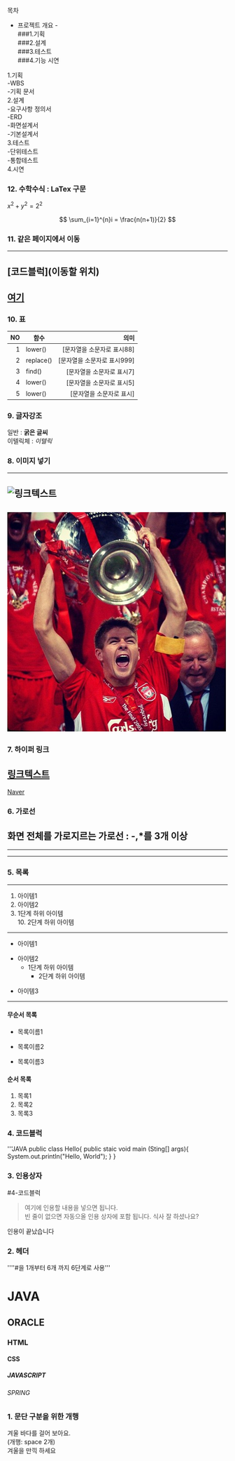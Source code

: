 목차  

- 프로젝트 개요 -  
###1.기획  
###2.설계  
###3.테스트  
###4.기능 시연  

1.기획  
  -WBS  
  -기획 문서  
2.설계  
  -요구사항 정의서  
  -ERD  
  -화면설계서  
  -기본설계서  
3.테스트  
  -단위테스트  
  -통합테스트  
4.시연  


### 12. 수학수식 : LaTex 구문
$x^2 + y^2 = 2^2$  

$$  
\sum_{i=1}^{n}i = \frac{n(n+1)}{2}
$$  


### 11. 같은 페이지에서 이동 
---
[코드블럭](이동할 위치)
---
[여기](#4-코드블럭)
---


### 10. 표
|NO|함수|의미|  
|---------------:|-----------------|----------------:|
|1|lower()|[문자열을 소문자로 표시88]|
|2|replace()|[문자열을 소문자로 표시999]|
|3|find()|[문자열을 소문자로 표시7]|
|4|lower()|[문자열을 소문자로 표시5]|
|5|lower()|[문자열을 소문자로 표시]|

### 9. 글자강조
일반 : **굵은 글씨**  
이텔릭체 : *이텔릭*

### 8. 이미지 넣기
---
![링크텍스트](링크URL)
---
![window 이미지](https://github.com/thdfpdh/markdown/blob/main/doc/SG.jpg)
---

### 7. 하이퍼 링크
[링크텍스트](링크URL "설명")
--
[Naver](https://www.naver.com/ "수업자료")

### 6. 가로선
화면 전체를 가로지르는 가로선 :  -,*를 3개 이상
---
***
----
### 5. 목록
---
1. 아이템1  
2. 아이템2  
  9. 1단계 하위 아이템  
    10. 2단계 하위 아이템

---
- 아이템1
+ 아이템2  
  - 1단계 하위 아이템
    * 2단계 하위 아이템  
* 아이템3
---

#### 무순서 목록
* 목록이름1
- 목록이름2
+ 목록이름3


#### 순서 목록
1. 목록1
1. 목록2
1. 목록3

### 4. 코드블럭 
'''JAVA
public class Hello{
  public staic void main (Sting[] args){
    System.out.println("Hello, World"); 
  }
}


### 3. 인용상자
#4-코드블럭  
>여기에 인용할 내용을 넣으면 됩니다.  
>빈 줄이 없으면 자동으올 인용 상자에 포함 됩니다.
식사 잘 하셨나요?

인용이 끝났습니다



### 2. 헤더
''''#을 1개부터 6개 까지 6단계로 사용'''
# JAVA
## ORACLE
### HTML
#### CSS
##### JAVASCRIPT
###### SPRING

### 1. 문단 구분을 위한 개행
겨울 바다를 걸어 보아요.  
(개행: space 2개)  
겨울을 만끽 하세요
